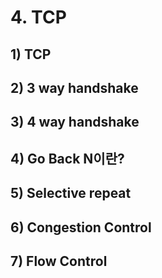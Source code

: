 # 4. TCP
## 1) TCP

## 2) 3 way handshake

## 3) 4 way handshake

## 4) Go Back N이란?

## 5) Selective repeat

## 6) Congestion Control

## 7) Flow Control